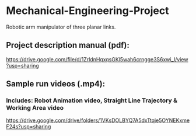 # Mechanical-Engineering-Project
Robotic arm manipulator of three planar links.
## Project description manual (pdf):
https://drive.google.com/file/d/1ZrldnHqxqsGKl5wah6crngge3S6xwi_I/view?usp=sharing
## Sample run videos (.mp4):
### Includes: Robot Animation video, Straight Line Trajectory & Working Area video
https://drive.google.com/drive/folders/1VKsDOLBYQ7A5dxTtqie5OYNEKxmeF24s?usp=sharing
